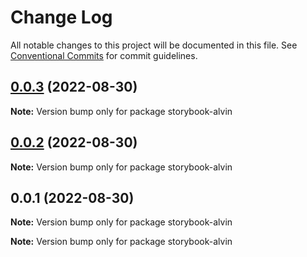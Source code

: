 # Change Log

All notable changes to this project will be documented in this file.
See [Conventional Commits](https://conventionalcommits.org) for commit guidelines.

## [0.0.3](https://github.com/donzel-lin/storybook-alvin/compare/v0.0.2...v0.0.3) (2022-08-30)

**Note:** Version bump only for package storybook-alvin





## [0.0.2](https://github.com/donzel-lin/storybook-alvin/compare/v0.0.1...v0.0.2) (2022-08-30)

**Note:** Version bump only for package storybook-alvin





## 0.0.1 (2022-08-30)

**Note:** Version bump only for package storybook-alvin







**Note:** Version bump only for package storybook-alvin
